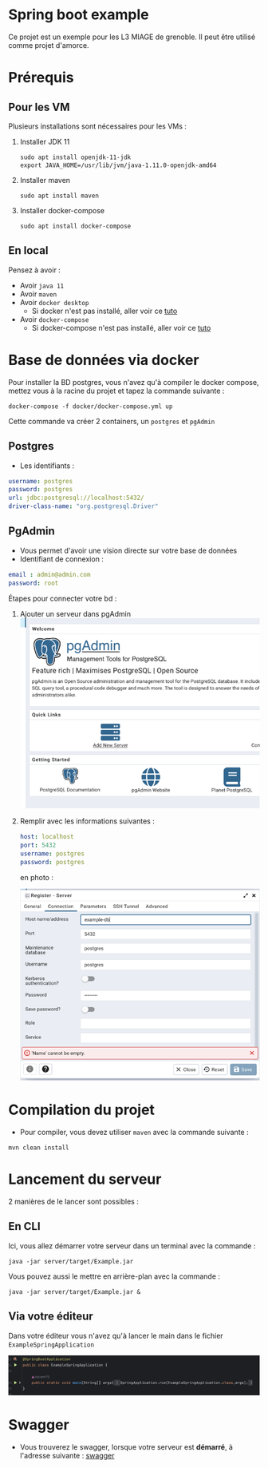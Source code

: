 

# Spring boot example

Ce projet est un exemple pour les L3 MIAGE de grenoble. Il peut être utilisé comme projet d'amorce.

# Prérequis

## Pour les VM

Plusieurs installations sont nécessaires pour les VMs :
1) Installer JDK 11
    ```shell
    sudo apt install openjdk-11-jdk
    export JAVA_HOME=/usr/lib/jvm/java-1.11.0-openjdk-amd64
    ```
2) Installer maven
    ```shell
    sudo apt install maven
    ```
3) Installer docker-compose
    ```shell
    sudo apt install docker-compose
    ```

## En local

Pensez à avoir :
* Avoir `java 11`
* Avoir `maven`
* Avoir `docker desktop`
  * Si docker n'est pas installé, aller voir ce <a href="https://docs.docker.com/desktop/install/windows-install/">tuto</a>
* Avoir `docker-compose`
  * Si docker-compose n'est pas installé, aller voir ce <a href="https://docs.docker.com/compose/install/">tuto</a>

# Base de données via docker

Pour installer la BD postgres, vous n'avez qu'à compiler le docker compose, mettez vous à la racine du projet et tapez la commande suivante : 
```shell
docker-compose -f docker/docker-compose.yml up
```

Cette commande va créer 2 containers, un `postgres` et `pgAdmin`

## Postgres

* Les identifiants :
```yml
username: postgres
password: postgres
url: jdbc:postgresql://localhost:5432/
driver-class-name: "org.postgresql.Driver"
```

## PgAdmin

* Vous permet d'avoir une vision directe sur votre base de données
* Identifiant de connexion :
```yml
email : admin@admin.com
password: root
```

Étapes pour connecter votre bd :
1) Ajouter un serveur dans pgAdmin
![ajout serveur](doc/pictures/AddServerPgAdmin.png)
2) Remplir avec les informations suivantes :
   ```yml
   host: localhost
   port: 5432
   username: postgres
   password: postgres
   ```
   en photo :

    ![vision pgAdmin ajout serveur](doc/pictures/NewAddServerAdmin.png)

# Compilation du projet

* Pour compiler, vous devez utiliser `maven` avec la commande suivante :
```shell
mvn clean install
```
# Lancement du serveur

2 manières de le lancer sont possibles : 

## En CLI
Ici, vous allez démarrer votre serveur dans un terminal avec la commande : 
```shell
java -jar server/target/Example.jar
```
Vous pouvez aussi le mettre en arrière-plan avec la commande :
```shell
java -jar server/target/Example.jar &
```

## Via votre éditeur

Dans votre éditeur vous n'avez qu'à lancer le main dans le fichier `ExampleSpringApplication`

![start projet](doc/pictures/start.png)


# Swagger

* Vous trouverez le swagger, lorsque votre serveur est **démarré**, à l'adresse suivante : 
<a href="http://localhost:8080/swagger-ui/index.html?configUrl=/v3/api-docs/swagger-config#/">swagger</a>
